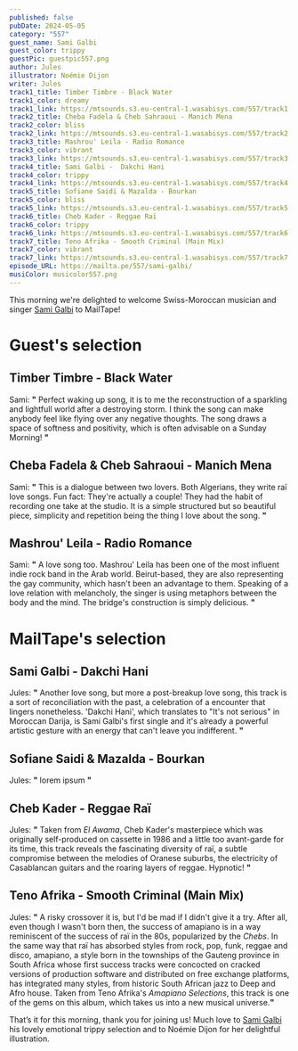 ```yaml
---
published: false
pubDate: 2024-05-05
category: "557"
guest_name: Sami Galbi
guest_color: trippy
guestPic: guestpic557.png
author: Jules
illustrator: Noémie Dijon
writer: Jules
track1_title: Timber Timbre - Black Water
track1_color: dreamy
track1_link: https://mtsounds.s3.eu-central-1.wasabisys.com/557/track1.mp3
track2_title: Cheba Fadela & Cheb Sahraoui - Manich Mena
track2_color: bliss
track2_link: https://mtsounds.s3.eu-central-1.wasabisys.com/557/track2.mp3
track3_title: Mashrou' Leila - Radio Romance
track3_color: vibrant
track3_link: https://mtsounds.s3.eu-central-1.wasabisys.com/557/track3.mp3
track4_title: Sami Galbi -  Dakchi Hani
track4_color: trippy
track4_link: https://mtsounds.s3.eu-central-1.wasabisys.com/557/track4.mp3
track5_title: Sofiane Saidi & Mazalda - Bourkan
track5_color: bliss
track5_link: https://mtsounds.s3.eu-central-1.wasabisys.com/557/track5.mp3
track6_title: Cheb Kader - Reggae Raï
track6_color: trippy
track6_link: https://mtsounds.s3.eu-central-1.wasabisys.com/557/track6.mp3
track7_title: Teno Afrika - Smooth Criminal (Main Mix)
track7_color: vibrant
track7_link: https://mtsounds.s3.eu-central-1.wasabisys.com/557/track7.mp3
episode_URL: https://mailta.pe/557/sami-galbi/
musiColor: musicolor557.png
---
```

This morning we're delighted to welcome Swiss-Moroccan musician and singer [Sami Galbi](https://samigalbi.bandcamp.com/) to MailTape!



# Guest's selection

## Timber Timbre - Black Water

Sami: **"** Perfect waking up song, it is to me the reconstruction of a sparkling and lightfull world after a destroying storm. I think the song can make anybody feel like flying over any negative thoughts. The song draws a space of softness and positivity, which is often advisable on a Sunday Morning! **"** 

## Cheba Fadela & Cheb Sahraoui - Manich Mena

Sami: **"** This is a dialogue between two lovers. Both Algerians, they write raï love songs. Fun fact: They're actually a couple! They had the habit of recording one take at the studio. It is a simple structured but so beautiful piece, simplicity and repetition being the thing I love about the song. **"**

## Mashrou' Leila - Radio Romance

Sami: **"** A love song too. Mashrou' Leila has been one of the most influent indie rock band in the Arab world. Beirut-based, they are also representing the gay community, which hasn't been an advantage to them. Speaking of a love relation with melancholy, the singer is using metaphors between the body and the mind. The bridge's construction is simply delicious. **"** 

# MailTape's selection

## Sami Galbi - Dakchi Hani

Jules: **"** Another love song, but more a post-breakup love song, this track is a sort of reconciliation with the past, a celebration of a encounter that lingers nonetheless. 'Dakchi Hani', which translates to "It's not serious" in Moroccan Darija, is Sami Galbi's first single and it's already a powerful artistic gesture with an energy that can't leave you indifferent. **"** 

## Sofiane Saidi & Mazalda - Bourkan

 Jules: **"** lorem ipsum **"** 

## Cheb Kader - Reggae Raï

 Jules: **"** Taken from <i>El Awama</i>, Cheb Kader's masterpiece which was originally self-produced on cassette in 1986 and a little too avant-garde for its time, this track reveals the fascinating diversity of raï, a subtle compromise between the melodies of Oranese suburbs, the electricity of Casablancan guitars and the roaring layers of reggae. Hypnotic! **"** 

## Teno Afrika - Smooth Criminal (Main Mix)

 Jules: **"** A risky crossover it is, but I'd be mad if I didn't give it a try. After all, even though I wasn't born then, the success of amapiano is in a way reminiscent of the success of raï in the 80s, popularized by the <i>Chebs</i>. In the same way that raï has absorbed styles from rock, pop, funk, reggae and disco, amapiano, a style born in the townships of the Gauteng province in South Africa whose first success tracks were concocted on cracked versions of production software and distributed on free exchange platforms, has integrated many styles, from historic South African jazz to Deep and Afro house. Taken from Teno Afrika's <i>Amapiano Selections</i>, this track is one of the gems on this album, which takes us into a new musical universe.**"** 

That’s it for this morning, thank you for joining us! Much love to [Sami Galbi](https://samigalbi.bandcamp.com/) his lovely emotional trippy selection and to Noémie Dijon for her delightful illustration.
